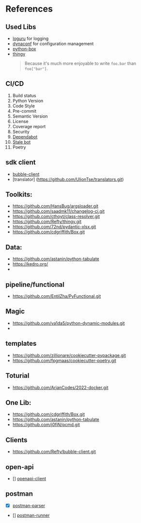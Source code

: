 # References

## Used Libs

- [loguru](https://github.com/Delgan/loguru) for logging
- [dynaconf](https://github.com/rochacbruno/dynaconf) for configuration management
- [python-box]()
- [thingy](https://github.com/Refty/thingy.git)
  >Because it's much more enjoyable to write ``foo.bar`` than ``foo["bar"]``.

## CI/CD

1. Build status
2. Python Version
3. Code Style
4. Pre-commit
5. Semantic Version
6. License
7. Coverage report
8. Security
9. [Dependabot](https://docs.github.com/en/github/administering-a-repository/enabling-and-disabling-version-updates#enabling-github-dependabot-version-updates)
10. [Stale bot](https://github.com/apps/stale) 
11. Poetry

## sdk client
- [bubble-client](https://github.com/Refty/bubble-client.git)
- [translator] (https://github.com/UlionTse/translators.git)
## Toolkits:
- https://github.com/HansBug/argsloader.git
- https://github.com/saadmk11/changelog-ci.git
- https://github.com/cthoyt/class-resolver.git
- https://github.com/Refty/thingy.git
- https://github.com/72nd/pydantic-xlsx.git
- https://github.com/cdgriffith/Box.git

## Data:
- https://github.com/astanin/python-tabulate
- https://kedro.org/
- 
## pipeline/functional

- https://github.com/EntilZha/PyFunctional.git

## Magic
- https://github.com/va1da5/python-dynamic-modules.git
- 
## templates

- https://github.com/zillionare/cookiecutter-pypackage.git
- https://github.com/fpgmaas/cookiecutter-poetry.git

## Toturial

- https://github.com/ArjanCodes/2022-docker.git

## One Lib:

- https://github.com/cdgriffith/Box.git
- https://github.com/astanin/python-tabulate
- https://github.com/j0fiN/pcmd.git


## Clients

-  https://github.com/Refty/bubble-client.git


## open-api
- [] [openapi-client](https://github.com/openapi-generators/openapi-python-client.git)

## postman

- [X] [postman-parser]( https://github.com/appknox/postmanparser.git)
- [] [postman-runner](https://github.com/codeasashu/python-postman-parser.git)

